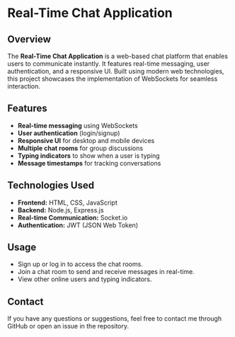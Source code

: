# Real-Time Chat Application

## Overview
The **Real-Time Chat Application** is a web-based chat platform that enables users to communicate instantly. It features real-time messaging, user authentication, and a responsive UI. Built using modern web technologies, this project showcases the implementation of WebSockets for seamless interaction.

## Features
- **Real-time messaging** using WebSockets
- **User authentication** (login/signup)
- **Responsive UI** for desktop and mobile devices
- **Multiple chat rooms** for group discussions
- **Typing indicators** to show when a user is typing
- **Message timestamps** for tracking conversations

## Technologies Used
- **Frontend:** HTML, CSS, JavaScript
- **Backend:** Node.js, Express.js
- **Real-time Communication:** Socket.io
- **Authentication:** JWT (JSON Web Token)

## Usage
- Sign up or log in to access the chat rooms.
- Join a chat room to send and receive messages in real-time.
- View other online users and typing indicators.

## Contact
If you have any questions or suggestions, feel free to contact me through GitHub or open an issue in the repository.
